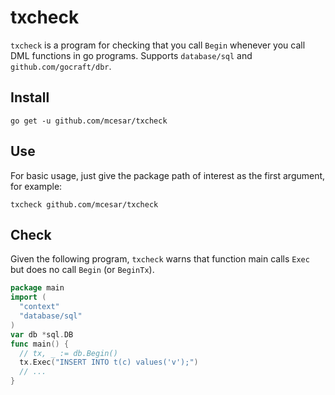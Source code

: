# txcheck
`txcheck` is a program for checking that you call `Begin` whenever you call DML functions in go programs. Supports `database/sql` and `github.com/gocraft/dbr`.

## Install
```
go get -u github.com/mcesar/txcheck
```
## Use

For basic usage, just give the package path of interest as the first argument, for example:
```
txcheck github.com/mcesar/txcheck
```
## Check
Given the following program, `txcheck` warns that function main calls `Exec` but does no call `Begin` (or `BeginTx`).
```go
package main
import (
  "context"
  "database/sql"
)
var db *sql.DB
func main() {
  // tx, _ := db.Begin()
  tx.Exec("INSERT INTO t(c) values('v');")
  // ...
}
```
